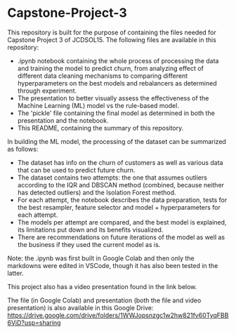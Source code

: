 # Capstone-Project-3

This repository is built for the purpose of containing the files needed for Capstone Project 3 of JCDSOL15.
The following files are available in this repository:

- .ipynb notebook containing the whole process of processing the data and training the model to predict churn, from analyzing effect of different data cleaning mechanisms to comparing different hyperparameters on the best models and rebalancers as determined through experiment.
- The presentation to better visually assess the effectiveness of the Machine Learning (ML) model vs the rule-based model.
- The 'pickle' file containing the final model as determined in both the presentation and the notebook.
- This README, containing the summary of this repository.

In building the ML model, the processing of the dataset can be summarized as follows:

- The dataset has info on the churn of customers as well as various data that can be used to predict future churn.
- The dataset contains two attempts: the one that assumes outliers according to the IQR and DBSCAN method (combined, because neither has detected outliers) and the Isolation Forest method.
- For each attempt, the notebook describes the data preparation, tests for the best resampler, feature selector and model + hyperparameters for each attempt.
- The models per attempt are compared, and the best model is explained, its limitations put down and its benefits visualized.
- There are recommendations on future iterations of the model as well as the business if they used the current model as is.

Note: the .ipynb was first built in Google Colab and then only the markdowns were edited in VSCode, though it has also been tested in the latter.

This project also has a video presentation found in the link below.

The file (in Google Colab) and presentation (both the file and video presentation) is also available in this Google Drive: https://drive.google.com/drive/folders/1WWJopsnzgc1w2hw821fv60TyqFBB6ViD?usp=sharing

